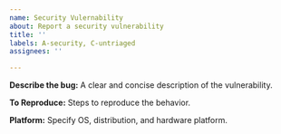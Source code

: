 ```yaml
---
name: Security Vulernability
about: Report a security vulnerability
title: ''
labels: A-security, C-untriaged
assignees: ''

---
```


**Describe the bug:**
A clear and concise description of the vulnerability.

**To Reproduce:**
Steps to reproduce the behavior.

**Platform:**
Specify OS, distribution, and hardware platform.
